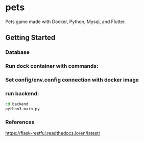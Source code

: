 # pets
Pets game made with Docker, Python, Mysql, and Flutter.

## Getting Started

### Database

###  Run dock container with commands:

### Set config/env.config connection with docker image

### run backend: 
```bash 
cd backend
python3 main.py
```
### References

https://flask-restful.readthedocs.io/en/latest/
